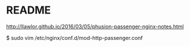# README

http://llawlor.github.io/2016/03/05/phusion-passenger-nginx-notes.html

$ sudo vim /etc/nginx/conf.d/mod-http-passenger.conf
